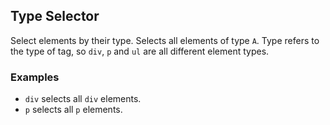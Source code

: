 ## Type Selector

Select elements by their type. Selects all elements of type `A`. Type refers to the type of tag, so `div`, `p` and `ul` are all different element types.

### Examples

* `div` selects all `div` elements.
* `p` selects all `p` elements.